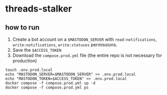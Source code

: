 # threads-stalker

## how to run

1. Create a bot account on a `$MASTODON_SERVER` with `read:notifications`, `write:notifications`, `write:statuses` permissions.
2. Save the `$ACCESS_TOKEN`
3. Download the `compose.prod.yml` file (the entire repo is not necessary for production)

```shell
touch .env.prod.local
echo "MASTODON_SERVER=$MASTODON_SERVER" >> .env.prod.local
echo "MASTODON_TOKEN=$ACCESS_TOKEN" >> .env.prod.local
docker compose -f compose.prod.yml up -d
docker compose -f compose.prod.yml ps
```